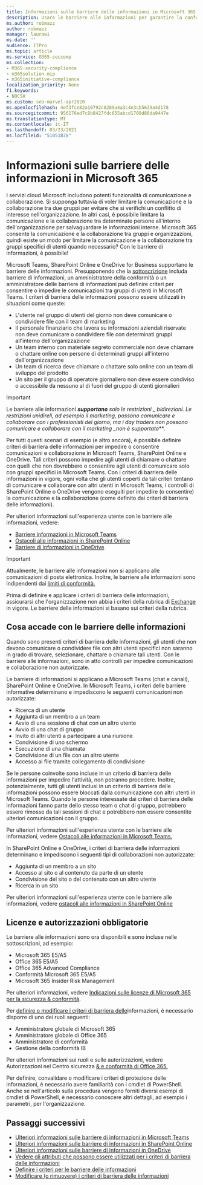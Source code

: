 ```yaml
---
title: Informazioni sulle barriere delle informazioni in Microsoft 365
description: Usare le barriere alle informazioni per garantire la conformità delle comunicazioni con Microsoft Teams all'interno dell'organizzazione.
ms.author: robmazz
author: robmazz
manager: laurawi
ms.date: ''
audience: ITPro
ms.topic: article
ms.service: O365-seccomp
ms.collection:
- M365-security-compliance
- m365solution-mip
- m365initiative-compliance
localization_priority: None
f1.keywords:
- NOCSH
ms.custom: seo-marvel-apr2020
ms.openlocfilehash: 4ef3fce82a10792c8289a4a3c4e3cb5639a4d178
ms.sourcegitcommit: 956176ed7c8b8427fdc655abcd1709d86da9447e
ms.translationtype: MT
ms.contentlocale: it-IT
ms.lasthandoff: 03/23/2021
ms.locfileid: "51051878"
---
```

# <a name="learn-about-information-barriers-in-microsoft-365"></a>Informazioni sulle barriere delle informazioni in Microsoft 365

I servizi cloud Microsoft includono potenti funzionalità di comunicazione e collaborazione. Si supponga tuttavia di voler limitare la comunicazione e la collaborazione tra due gruppi per evitare che si verifichi un conflitto di interesse nell'organizzazione. In altri casi, è possibile limitare la comunicazione e la collaborazione tra determinate persone all'interno dell'organizzazione per salvaguardare le informazioni interne. Microsoft 365 consente la comunicazione e la collaborazione tra gruppi e organizzazioni, quindi esiste un modo per limitare la comunicazione e la collaborazione tra gruppi specifici di utenti quando necessario? Con le barriere di informazioni, è possibile!

Microsoft Teams, SharePoint Online e OneDrive for Business supportano le barriere delle informazioni. Presupponendo che la [sottoscrizione](#required-licenses-and-permissions) includa barriere di informazioni, un amministratore della conformità o un amministratore delle barriere di informazioni può definire criteri per consentire o impedire le comunicazioni tra gruppi di utenti in Microsoft Teams. I criteri di barriera delle informazioni possono essere utilizzati in situazioni come queste:

- L'utente nel gruppo di utenti del giorno non deve comunicare o condividere file con il team di marketing
- Il personale finanziario che lavora su informazioni aziendali riservate non deve comunicare o condividere file con determinati gruppi all'interno dell'organizzazione
- Un team interno con materiale segreto commerciale non deve chiamare o chattare online con persone di determinati gruppi all'interno dell'organizzazione
- Un team di ricerca deve chiamare o chattare solo online con un team di sviluppo del prodotto
- Un sito per il gruppo di operatore giornaliero non deve essere condiviso o accessibile da nessuno al di fuori del gruppo di utenti giornalieri

> [!IMPORTANT]
> Le barriere alle informazioni ***supportano** solo le restrizioni _ bidirezioni. Le restrizioni unidireli, ad esempio il marketing, possono comunicare e collaborare con i professionisti del giorno, ma i day traders non possono comunicare e collaborare con il marketing _*_non è supportato_**.

Per tutti questi scenari di esempio (e altro ancora), è possibile definire criteri di barriera delle informazioni per impedire o consentire comunicazioni e collaborazione in Microsoft Teams, SharePoint Online e OneDrive. Tali criteri possono impedire agli utenti di chiamare o chattare con quelli che non dovrebbero o consentire agli utenti di comunicare solo con gruppi specifici in Microsoft Teams. Con i criteri di barriera delle informazioni in vigore, ogni volta che gli utenti coperti da tali criteri tentano di comunicare e collaborare con altri utenti in Microsoft Teams, i controlli di SharePoint Online o OneDrive vengono eseguiti per impedire (o consentire) la comunicazione e la collaborazione (come definito dai criteri di barriera delle informazioni).

Per ulteriori informazioni sull'esperienza utente con le barriere alle informazioni, vedere:

- [Barriere informazioni in Microsoft Teams](/MicrosoftTeams/information-barriers-in-teams)
- [Ostacoli alle informazioni in SharePoint Online](/sharepoint/information-barriers)
- [Barriere di informazioni in OneDrive](/onedrive/information-barriers)

> [!IMPORTANT]
> Attualmente, le barriere alle informazioni non si applicano alle comunicazioni di posta elettronica. Inoltre, le barriere alle informazioni sono indipendenti dai [limiti di conformità.](set-up-compliance-boundaries.md)<p> Prima di definire e applicare i criteri di barriera delle informazioni, assicurarsi che l'organizzazione non abbia i criteri della rubrica di [Exchange](/exchange/address-books/address-book-policies/address-book-policies) in vigore. Le barriere delle informazioni si basano sui criteri della rubrica.

## <a name="what-happens-with-information-barriers"></a>Cosa accade con le barriere delle informazioni

Quando sono presenti criteri di barriera delle informazioni, gli utenti che non devono comunicare o condividere file con altri utenti specifici non saranno in grado di trovare, selezionare, chattare o chiamare tali utenti. Con le barriere alle informazioni, sono in atto controlli per impedire comunicazioni e collaborazione non autorizzate. 

Le barriere di informazioni si applicano a Microsoft Teams (chat e canali), SharePoint Online e OneDrive. In Microsoft Teams, i criteri delle barriere informative determinano e impediscono le seguenti comunicazioni non autorizzate:

- Ricerca di un utente
- Aggiunta di un membro a un team
- Avvio di una sessione di chat con un altro utente
- Avvio di una chat di gruppo
- Invito di altri utenti a partecipare a una riunione
- Condivisione di uno schermo
- Esecuzione di una chiamata
- Condivisione di un file con un altro utente
- Accesso ai file tramite collegamento di condivisione

Se le persone coinvolte sono incluse in un criterio di barriera delle informazioni per impedire l'attività, non potranno procedere. Inoltre, potenzialmente, tutti gli utenti inclusi in un criterio di barriera delle informazioni possono essere bloccati dalla comunicazione con altri utenti in Microsoft Teams. Quando le persone interessate dai criteri di barriera delle informazioni fanno parte dello stesso team o chat di gruppo, potrebbero essere rimosse da tali sessioni di chat e potrebbero non essere consentite ulteriori comunicazioni con il gruppo.

Per ulteriori informazioni sull'esperienza utente con le barriere alle informazioni, vedere [Ostacoli alle informazioni in Microsoft Teams.](/MicrosoftTeams/information-barriers-in-teams)

In SharePoint Online e OneDrive, i criteri di barriera delle informazioni determinano e impediscono i seguenti tipi di collaborazioni non autorizzate:

- Aggiunta di un membro a un sito
- Accesso al sito o al contenuto da parte di un utente
- Condivisione del sito o del contenuto con un altro utente
- Ricerca in un sito

Per ulteriori informazioni sull'esperienza utente con le barriere alle informazioni, vedere [ostacoli alle informazioni in SharePoint Online](/sharepoint/information-barriers)

## <a name="required-licenses-and-permissions"></a>Licenze e autorizzazioni obbligatorie

Le barriere alle informazioni sono ora disponibili e sono incluse nelle sottoscrizioni, ad esempio:

- Microsoft 365 E5/A5
- Office 365 E5/A5
- Office 365 Advanced Compliance
- Conformità Microsoft 365 E5/A5
- Microsoft 365 Insider Risk Management

Per ulteriori informazioni, vedere [Indicazioni sulle licenze di Microsoft 365 per la sicurezza & conformità](/office365/servicedescriptions/microsoft-365-service-descriptions/microsoft-365-tenantlevel-services-licensing-guidance/microsoft-365-security-compliance-licensing-guidance#information-protection).

Per [definire o modificare i criteri di barriera delle](information-barriers-policies.md)informazioni, è necessario disporre di uno dei ruoli seguenti:

- Amministratore globale di Microsoft 365
- Amministratore globale di Office 365
- Amministratore di conformità
- Gestione della conformità IB

Per ulteriori informazioni sui ruoli e sulle autorizzazioni, vedere Autorizzazioni nel Centro sicurezza [& e conformità di Office 365.](../security/defender-365-security/permissions-in-the-security-and-compliance-center.md)

Per definire, convalidare o modificare i criteri di protezione delle informazioni, è necessario avere familiarità con i cmdlet di PowerShell. Anche se nell'articolo sulla procedura [](information-barriers-policies.md)vengono forniti diversi esempi di cmdlet di PowerShell, è necessario conoscere altri dettagli, ad esempio i parametri, per l'organizzazione.

## <a name="next-steps"></a>Passaggi successivi

- [Ulteriori informazioni sulle barriere di informazioni in Microsoft Teams](/MicrosoftTeams/information-barriers-in-teams)
- [Ulteriori informazioni sulle barriere di informazioni in SharePoint Online](/sharepoint/information-barriers)
- [Ulteriori informazioni sulle barriere di informazioni in OneDrive](/onedrive/information-barriers)
- [Vedere gli attributi che possono essere utilizzati per i criteri di barriera delle informazioni](information-barriers-attributes.md)
- [Definire i criteri per le barriere delle informazioni](information-barriers-policies.md)
- [Modificare (o rimuovere) i criteri di barriera delle informazioni](information-barriers-edit-segments-policies.md)